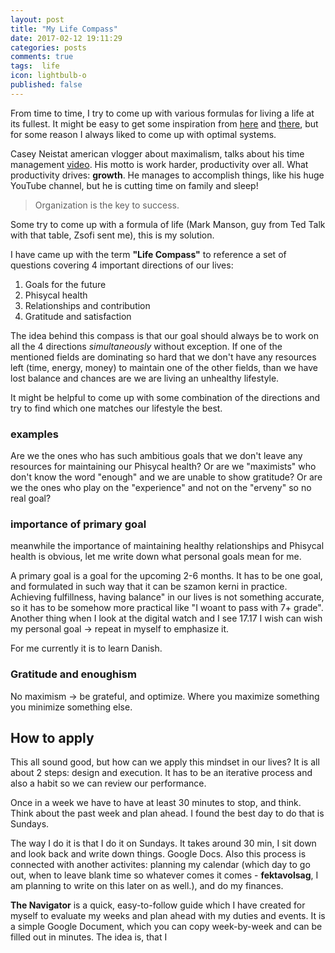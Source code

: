 ```yaml
---
layout: post
title: "My Life Compass"
date: 2017-02-12 19:11:29
categories: posts
comments: true
tags:  life
icon: lightbulb-o
published: false
---
```


From time to time, I try to come up with various formulas for living a life at its fullest. It might be easy to get some inspiration from [here](https://www.ted.com/talks/robert_waldinger_what_makes_a_good_life_lessons_from_the_longest_study_on_happiness) and [there](), but for some reason I always liked to come up with optimal systems. 

Casey Neistat american vlogger about maximalism, talks about his time management [video](https://youtu.be/ZexvTZ1sV8U?t=3m17s). His motto is work harder, productivity over all. What productivity drives: **growth**. He manages to accomplish things, like his huge YouTube channel, but he is cutting time on family and sleep!

> Organization is the key to success.

Some try to come up with a formula of life (Mark Manson, guy from Ted Talk with that table, Zsofi sent me), this is my solution.

I have came up with the term **"Life Compass"** to reference a set of questions covering 4 important directions of our lives: 

1. Goals for the future
2. Phisycal health
3. Relationships and contribution
4. Gratitude and satisfaction

<!--<div style="display: flex">
	<img src="{{site.cdn_path}}/life_compass.png" 
		style="
			max-width: 350px; 
			max-height: 350px;
			margin-top: 1rem;
			margin-bottom: 2rem;
			margin: auto; 
			transform: none;
			"/>
</div>-->

The idea behind this compass is that our goal should always be to work on all the 4 directions *simultaneously* without exception. If one of the mentioned fields are dominating so hard that we don't have any resources left (time, energy, money) to maintain one of the other fields, than we have lost balance and chances are we are living an unhealthy lifestyle.

It might be helpful to come up with some combination of the directions and try to find which one matches our lifestyle the best.

### examples

Are we the ones who has such ambitious goals that we don't leave any resources for maintaining our Phisycal health? Or are we "maximists" who don't know the word "enough" and we are unable to show gratitude? Or are we the ones who play on the "experience" and not on the "erveny" so no real goal?



### importance of primary goal

meanwhile the importance of maintaining healthy relationships and Phisycal health is obvious, let me write down what personal goals mean for me.

A primary goal is a goal for the upcoming 2-6 months. It has to be one goal, and formulated in such way that it can be szamon kerni in practice. Achieving fulfillness, having balance" in our lives is not something accurate, so it has to be somehow more practical like "I woant to pass with 7+ grade". Another thing when I look at the digital watch and I see 17.17 I wish  can wish my personal goal -> repeat in myself to emphasize it.

For me currently it is to learn Danish.

### Gratitude and enoughism

No maximism -> be grateful, and optimize. Where you maximize something you minimize something else.

## How to apply

This all sound good, but how can we apply this mindset in our lives? It is all about 2 steps: design and execution. It has to be an iterative process and also a habit so we can review our performance.

Once in a week we have to have at least 30 minutes to stop, and think. Think about the past week and plan ahead. I found the best day to do that is Sundays.

The way I do it is that I do it on Sundays. It takes around 30 min, I sit down and look back and write down things. Google Docs. Also this process is connected with another activites: planning my calendar (which day to go out, when to leave blank time so whatever comes it comes - **fektavolsag**, I am planning to write on this later on as well.), and do my finances.

**The Navigator** is a quick, easy-to-follow guide which I have created for myself to evaluate my weeks and plan ahead with my duties and events. It is a simple Google Document, which you can copy week-by-week and can be filled out in minutes. The idea is, that I 
